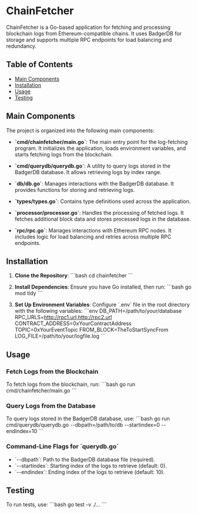 # ChainFetcher

ChainFetcher is a Go-based application for fetching and processing blockchain logs from Ethereum-compatible chains. It uses BadgerDB for storage and supports multiple RPC endpoints for load balancing and redundancy.

## Table of Contents

- [Main Components](#main-components)
- [Installation](#installation)
- [Usage](#usage)
- [Testing](#testing)

## Main Components

The project is organized into the following main components:

- **\`cmd/chainfetcher/main.go\`**: The main entry point for the log-fetching program. It initializes the application, loads environment variables, and starts fetching logs from the blockchain.

- **\`cmd/querydb/querydb.go\`**: A utility to query logs stored in the BadgerDB database. It allows retrieving logs by index range.

- **\`db/db.go\`**: Manages interactions with the BadgerDB database. It provides functions for storing and retrieving logs.

- **\`types/types.go\`**: Contains type definitions used across the application.

- **\`processor/processor.go\`**: Handles the processing of fetched logs. It fetches additional block data and stores processed logs in the database.

- **\`rpc/rpc.go\`**: Manages interactions with Ethereum RPC nodes. It includes logic for load balancing and retries across multiple RPC endpoints.

## Installation

1. **Clone the Repository**:
   \`\`\`bash
   cd chainfetcher
   \`\`\`

2. **Install Dependencies**:
   Ensure you have Go installed, then run:
   \`\`\`bash
   go mod tidy
   \`\`\`

3. **Set Up Environment Variables**:
   Configure \`.env\` file in the root directory with the following variables:
   \`\`\`env
   DB_PATH=/path/to/your/database
   RPC_URLS=http://rpc1.url,http://rpc2.url
   CONTRACT_ADDRESS=0xYourContractAddress
   TOPIC=0xYourEventTopic
   FROM_BLOCK=TheToStartSyncFrom
   LOG_FILE=/path/to/your/logfile.log
   \`\`\`

## Usage

### Fetch Logs from the Blockchain
To fetch logs from the blockchain, run:
\`\`\`bash
go run cmd/chainfetcher/main.go
\`\`\`

### Query Logs from the Database
To query logs stored in the BadgerDB database, use:
\`\`\`bash
go run cmd/querydb/querydb.go --dbpath=/path/to/db --startindex=0 --endindex=10
\`\`\`

### Command-Line Flags for \`querydb.go\`
- \`--dbpath\`: Path to the BadgerDB database file (required).
- \`--startindex\`: Starting index of the logs to retrieve (default: 0).
- \`--endindex\`: Ending index of the logs to retrieve (default: 10).

## Testing

To run tests, use:
\`\`\`bash
go test -v ./...
\`\`\`

